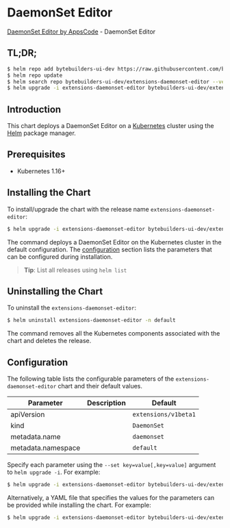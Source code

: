 # DaemonSet Editor

[DaemonSet Editor by AppsCode](https://byte.builders) - DaemonSet Editor

## TL;DR;

```bash
$ helm repo add bytebuilders-ui-dev https://raw.githubusercontent.com/bytebuilders/ui-wizards/
$ helm repo update
$ helm search repo bytebuilders-ui-dev/extensions-daemonset-editor --version=v0.4.17
$ helm upgrade -i extensions-daemonset-editor bytebuilders-ui-dev/extensions-daemonset-editor -n default --create-namespace --version=v0.4.17
```

## Introduction

This chart deploys a DaemonSet Editor on a [Kubernetes](http://kubernetes.io) cluster using the [Helm](https://helm.sh) package manager.

## Prerequisites

- Kubernetes 1.16+

## Installing the Chart

To install/upgrade the chart with the release name `extensions-daemonset-editor`:

```bash
$ helm upgrade -i extensions-daemonset-editor bytebuilders-ui-dev/extensions-daemonset-editor -n default --create-namespace --version=v0.4.17
```

The command deploys a DaemonSet Editor on the Kubernetes cluster in the default configuration. The [configuration](#configuration) section lists the parameters that can be configured during installation.

> **Tip**: List all releases using `helm list`

## Uninstalling the Chart

To uninstall the `extensions-daemonset-editor`:

```bash
$ helm uninstall extensions-daemonset-editor -n default
```

The command removes all the Kubernetes components associated with the chart and deletes the release.

## Configuration

The following table lists the configurable parameters of the `extensions-daemonset-editor` chart and their default values.

|     Parameter      | Description |             Default             |
|--------------------|-------------|---------------------------------|
| apiVersion         |             | <code>extensions/v1beta1</code> |
| kind               |             | <code>DaemonSet</code>          |
| metadata.name      |             | <code>daemonset</code>          |
| metadata.namespace |             | <code>default</code>            |


Specify each parameter using the `--set key=value[,key=value]` argument to `helm upgrade -i`. For example:

```bash
$ helm upgrade -i extensions-daemonset-editor bytebuilders-ui-dev/extensions-daemonset-editor -n default --create-namespace --version=v0.4.17 --set apiVersion=extensions/v1beta1
```

Alternatively, a YAML file that specifies the values for the parameters can be provided while
installing the chart. For example:

```bash
$ helm upgrade -i extensions-daemonset-editor bytebuilders-ui-dev/extensions-daemonset-editor -n default --create-namespace --version=v0.4.17 --values values.yaml
```
